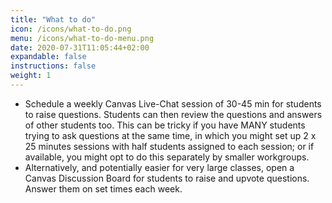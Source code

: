 ```yaml
---
title: "What to do"
icon: /icons/what-to-do.png
menu: /icons/what-to-do-menu.png
date: 2020-07-31T11:05:44+02:00
expandable: false
instructions: false
weight: 1
---
```


- Schedule a weekly Canvas Live-Chat session of 30-45 min for students to raise questions. Students can then review the questions and answers of other students too. This can be tricky if you have MANY students trying to ask questions at the same time, in which you might set up 2 x 25 minutes sessions with half students assigned to each session; or if available, you might opt to do this separately by smaller workgroups.
- Alternatively, and potentially easier for very large classes, open a Canvas Discussion Board for students to raise and upvote questions. Answer them on set times each week.